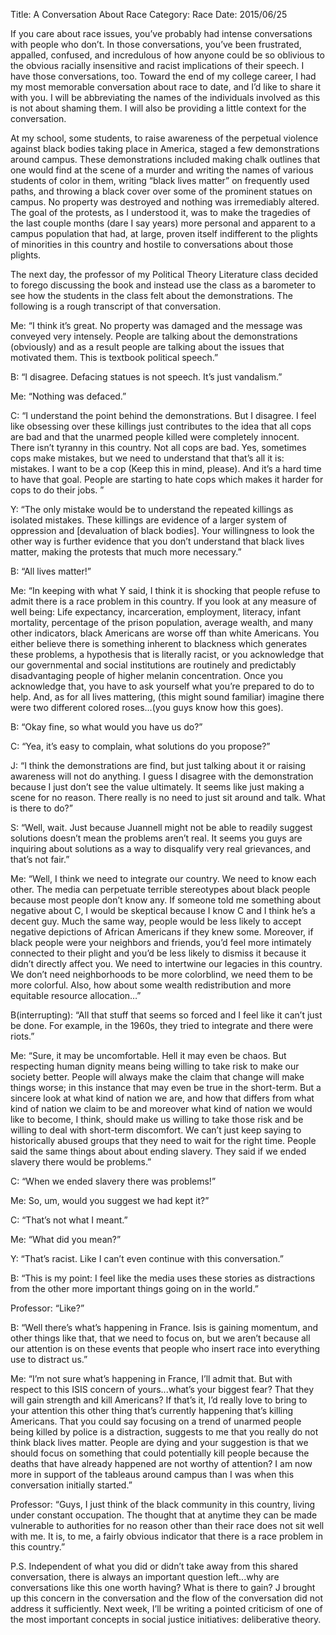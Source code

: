 Title: A Conversation About Race
Category: Race
Date: 2015/06/25

If you care about race issues, you’ve probably had intense conversations with people who don’t. In those conversations, you’ve been frustrated, appalled, confused, and incredulous of how anyone could be so oblivious to the obvious racially insensitive and racist implications of their speech. I have those conversations, too. Toward the end of my college career, I had my most memorable conversation about race to date, and I’d like to share it with you. I will be abbreviating the names of the individuals involved as this is not about shaming them. I will also be providing a little context for the conversation.

At my school, some students, to raise awareness of the perpetual violence against black bodies taking place in America, staged a few demonstrations around campus. These demonstrations included making chalk outlines that one would find at the scene of a murder and writing the names of various students of color in them, writing “black lives matter” on frequently used paths, and throwing a black cover over some of the prominent statues on campus. No property was destroyed and nothing was irremediably altered. The goal of the protests, as I understood it, was to make the tragedies of the last couple months (dare I say years) more personal and apparent to a campus population that had, at large, proven itself indifferent to the plights of minorities in this country and hostile to conversations about those plights.

The next day, the professor of my Political Theory Literature class decided to forego discussing the book and instead use the class as a barometer to see how the students in the class felt about the demonstrations. The following is a rough transcript of that conversation.

Me: “I think it’s great. No property was damaged and the message was conveyed very intensely. People are talking about the demonstrations (obviously) and as a result people are talking about the issues that motivated them. This is textbook political speech.”

B: “I disagree. Defacing statues is not speech. It’s just vandalism.”

Me: “Nothing was defaced.”

C: “I understand the point behind the demonstrations. But I disagree. I feel like obsessing over these killings just contributes to the idea that all cops are bad and that the unarmed people killed were completely innocent. There isn’t tyranny in this country. Not all cops are bad. Yes, sometimes cops make mistakes, but we need to understand that that’s all it is: mistakes. I want to be a cop (Keep this in mind, please). And it’s a hard time to have that goal. People are starting to hate cops which makes it harder for cops to do their jobs. ”

Y: “The only mistake would be to understand the repeated killings as isolated mistakes. These killings are evidence of a larger system of oppression and [devaluation of black bodies]. Your willingness to look the other way is further evidence that you don’t understand that black lives matter, making the protests that much more necessary.”

B: “All lives matter!”

Me: “In keeping with what Y said, I think it is shocking that people refuse to admit there is a race problem in this country. If you look at any measure of well being: Life expectancy, incarceration, employment, literacy, infant mortality, percentage of the prison population, average wealth, and many other indicators, black Americans are worse off than white Americans. You either believe there is something inherent to blackness which generates these problems, a hypothesis that is literally racist, or you acknowledge that our governmental and social institutions are routinely and predictably disadvantaging people of higher melanin concentration. Once you acknowledge that, you have to ask yourself what you’re prepared to do to help. And, as for all lives mattering, (this might sound familiar) imagine there were two different colored roses…(you guys know how this goes).

B: “Okay fine, so what would you have us do?”

C: “Yea, it’s easy to complain, what solutions do you propose?”

J: “I think the demonstrations are find, but just talking about it or raising awareness will not do anything. I guess I disagree with the demonstration because I just don’t see the value ultimately. It seems like just making a scene for no reason. There really is no need to just sit around and talk. What is there to do?”

S: “Well, wait. Just because Juannell might not be able to readily suggest solutions doesn’t mean the problems aren’t real. It seems you guys are inquiring about solutions as a way to disqualify very real grievances, and that’s not fair.”

Me: “Well, I think we need to integrate our country. We need to know each other. The media can perpetuate terrible stereotypes about black people because most people don’t know any. If someone told me something about negative about C, I would be skeptical because I know C and I think he’s a decent guy. Much the same way, people would be less likely to accept negative depictions of African Americans if they knew some. Moreover, if black people were your neighbors and friends, you’d feel more intimately connected to their plight and you’d be less likely to dismiss it because it didn’t directly affect you. We need to intertwine our legacies in this country. We don’t need neighborhoods to be more colorblind, we need them to be more colorful. Also, how about some wealth redistribution and more equitable resource allocation…”

B(interrupting): “All that stuff that seems so forced and I feel like it can’t just be done. For example, in the 1960s, they tried to integrate and there were riots.”

Me: “Sure, it may be uncomfortable. Hell it may even be chaos. But respecting human dignity means being willing to take risk to make our society better. People will always make the claim that change will make things worse; in this instance that may even be true in the short-term. But a sincere look at what kind of nation we are, and how that differs from what kind of nation we claim to be and moreover what kind of nation we would like to become, I think, should make us willing to take those risk and be willing to deal with short-term discomfort. We can’t just keep saying to historically abused groups that they need to wait for the right time. People said the same things about about ending slavery. They said if we ended slavery there would be problems.”

C: “When we ended slavery there was problems!”

Me: So, um, would you suggest we had kept it?”

C: “That’s not what I meant.”

Me: “What did you mean?”

Y: “That’s racist. Like I can’t even continue with this conversation.”

B: “This is my point: I feel like the media uses these stories as distractions from the other more important things going on in the world.”

Professor: “Like?”

B: “Well there’s what’s happening in France. Isis is gaining momentum, and other things like that, that we need to focus on, but we aren’t because all our attention is on these events that people who insert race into everything use to distract us.”

Me: “I’m not sure what’s happening in France, I’ll admit that. But with respect to this ISIS concern of yours...what’s your biggest fear? That they will gain strength and kill Americans? If that’s it, I’d really love to bring to your attention this other thing that’s currently happening that’s killing Americans. That you could say focusing on a trend of unarmed people being killed by police is a distraction, suggests to me that you really do not think black lives matter. People are dying and your suggestion is that we should focus on something that could potentially kill people because the deaths that have already happened are not worthy of attention? I am now more in support of the tableaus around campus than I was when this conversation initially started.”

Professor: “Guys, I just think of the black community in this country, living under constant occupation. The thought that at anytime they can be made vulnerable to authorities for no reason other than their race does not sit well with me. It is, to me, a fairly obvious indicator that there is a race problem in this country.”

P.S. Independent of what you did or didn’t take away from this shared conversation, there is always an important question left...why are conversations like this one worth having? What is there to gain? J brought up this concern in the conversation and the flow of the conversation did not address it sufficiently. Next week, I’ll be writing a pointed criticism of one of the most important concepts in social justice initiatives: deliberative theory.

